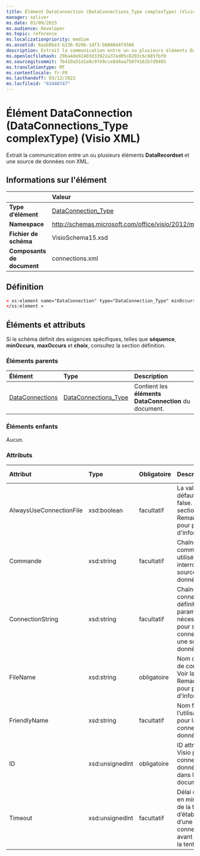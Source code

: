 ```yaml
---
title: Élément DataConnection (DataConnections_Type complexType) (Visio XML)
manager: soliver
ms.date: 03/09/2015
ms.audience: Developer
ms.topic: reference
ms.localizationpriority: medium
ms.assetid: 6aab8be3-b236-029b-1df3-b6860d4f4586
description: Extrait la communication entre un ou plusieurs éléments DataRecordset et une source de données non XML.
ms.openlocfilehash: 29ba4de92403d33922a37ed05c8203c6c885fbf0
ms.sourcegitcommit: 7b410a51d1e8c97e9cce8d4aa75074162b7d9485
ms.translationtype: MT
ms.contentlocale: fr-FR
ms.lasthandoff: 03/12/2022
ms.locfileid: "63448747"
---
```

# <a name="dataconnection-element-dataconnections_type-complextype-visio-xml"></a>Élément DataConnection (DataConnections_Type complexType) (Visio XML)

Extrait la communication entre un ou plusieurs éléments **DataRecordset** et une source de données non XML. 
  
## <a name="element-information"></a>Informations sur l'élément

||Valeur |
|:-----|:-----|
|**Type d’élément** <br/> |[DataConnection_Type](dataconnection_type-complextypevisio-xml.md) <br/> |
|**Namespace** <br/> |http://schemas.microsoft.com/office/visio/2012/main  <br/> |
|**Fichier de schéma** <br/> |VisioSchema15.xsd  <br/> |
|**Composants de document** <br/> |connections.xml  <br/> |
   
## <a name="definition"></a>Définition

```XML
< xs:element name="DataConnection" type="DataConnection_Type" minOccurs="1" maxOccurs="unbounded" >
</xs:element >
```

## <a name="elements-and-attributes"></a>Éléments et attributs

Si le schéma définit des exigences spécifiques, telles que **séquence**, **minOccurs**, **maxOccurs** et **choix**, consultez la section définition. 
  
### <a name="parent-elements"></a>Éléments parents

|**Élément**|**Type**|**Description**|
|:-----|:-----|:-----|
|[DataConnections](dataconnections-elementvisio-xml.md) <br/> |[DataConnections_Type](dataconnections_type-complextypevisio-xml.md) <br/> |Contient les **éléments DataConnection** du document. |
   
### <a name="child-elements"></a>Éléments enfants

Aucun.
  
### <a name="attributes"></a>Attributs

|**Attribut**|**Type**|**Obligatoire**|**Description**|**Valeurs possibles**|
|:-----|:-----|:-----|:-----|:-----|
|AlwaysUseConnectionFile  <br/> |xsd:boolean  <br/> |facultatif  <br/> |La valeur par défaut est false. Voir la section Remarques pour plus d'informations. |Valeurs du type xsd:boolean. |
|Commande  <br/> |xsd:string  <br/> |facultatif  <br/> |Chaîne de commande utilisée pour interroger la source de données. |Valeurs du type xsd:string. |
|ConnectionString  <br/> |xsd:string  <br/> |facultatif  <br/> |Chaîne de connexion qui définit les paramètres nécessaires pour se connecter à une source de données. |Valeurs du type xsd:string. |
|FileName  <br/> |xsd:string  <br/> |obligatoire  <br/> |Nom du fichier de connexion. Voir la section Remarques pour plus d'informations. |Valeurs du type xsd:string. |
|FriendlyName  <br/> |xsd:string  <br/> |facultatif  <br/> |Nom fourni par l’utilisateur pour la connexion de données. |Valeurs du type xsd:string. |
|ID  <br/> |xsd:unsignedInt  <br/> |obligatoire  <br/> |ID attribué par Visio pour une connexion donnée, unique dans le document. |Valeurs du type xsd:unsignedInt. |
|Timeout  <br/> |xsd:unsignedInt  <br/> |facultatif  <br/> |Délai d’attente en minutes lors de la tentative d’établissement d’une connexion avant la fin de la tentative. |Valeurs du type xsd:unsignedInt. |
   

